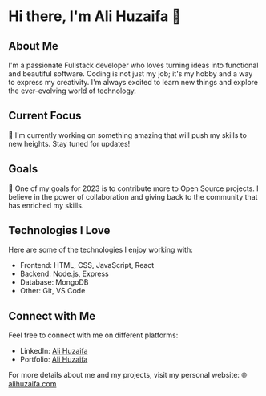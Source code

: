 # Hi there, I'm Ali Huzaifa 👋

## About Me
I'm a passionate Fullstack developer who loves turning ideas into functional and beautiful software. Coding is not just my job; it's my hobby and a way to express my creativity. I'm always excited to learn new things and explore the ever-evolving world of technology.

## Current Focus
🚀 I'm currently working on something amazing that will push my skills to new heights. Stay tuned for updates!

## Goals
🌟 One of my goals for 2023 is to contribute more to Open Source projects. I believe in the power of collaboration and giving back to the community that has enriched my skills.

## Technologies I Love
Here are some of the technologies I enjoy working with:
- Frontend: HTML, CSS, JavaScript, React
- Backend: Node.js, Express
- Database: MongoDB
- Other: Git, VS Code

## Connect with Me
Feel free to connect with me on different platforms:
- LinkedIn: [Ali Huzaifa](https://www.linkedin.com/in/huzaifa-ansari-959b65240/)
- Portfolio: [Ali Huzaifa](https://www.alihuzaifa.com)

For more details about me and my projects, visit my personal website:
🌐 [alihuzaifa.com](https://www.alihuzaifa.com)
